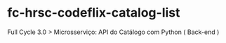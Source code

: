 # fc-hrsc-codeflix-catalog-list
Full Cycle 3.0 > Microsserviço: API do Catálogo com Python ( Back-end )
